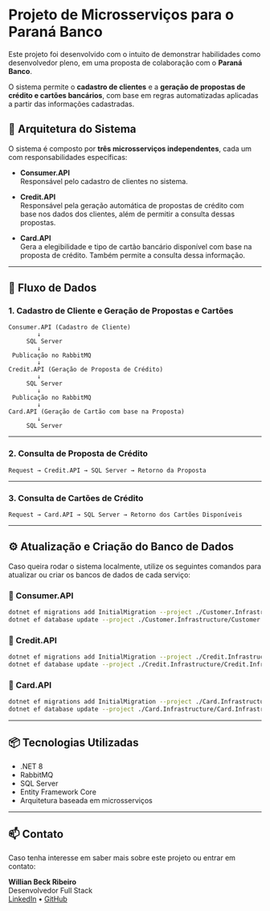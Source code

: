 
# Projeto de Microsserviços para o Paraná Banco

Este projeto foi desenvolvido com o intuito de demonstrar habilidades como desenvolvedor pleno, em uma proposta de colaboração com o **Paraná Banco**.

O sistema permite o **cadastro de clientes** e a **geração de propostas de crédito e cartões bancários**, com base em regras automatizadas aplicadas a partir das informações cadastradas.

## 🧩 Arquitetura do Sistema

O sistema é composto por **três microsserviços independentes**, cada um com responsabilidades específicas:

- **Consumer.API**  
  Responsável pelo cadastro de clientes no sistema.

- **Credit.API**  
  Responsável pela geração automática de propostas de crédito com base nos dados dos clientes, além de permitir a consulta dessas propostas.

- **Card.API**  
  Gera a elegibilidade e tipo de cartão bancário disponível com base na proposta de crédito. Também permite a consulta dessa informação.

---

## 🔁 Fluxo de Dados

### 1. Cadastro de Cliente e Geração de Propostas e Cartões

```
Consumer.API (Cadastro de Cliente)
        ↓
     SQL Server
        ↓
 Publicação no RabbitMQ
        ↓
Credit.API (Geração de Proposta de Crédito)
        ↓
     SQL Server
        ↓
 Publicação no RabbitMQ
        ↓
Card.API (Geração de Cartão com base na Proposta)
        ↓
     SQL Server
```

---

### 2. Consulta de Proposta de Crédito

```
Request → Credit.API → SQL Server → Retorno da Proposta
```

---

### 3. Consulta de Cartões de Crédito

```
Request → Card.API → SQL Server → Retorno dos Cartões Disponíveis
```

---

## ⚙️ Atualização e Criação do Banco de Dados

Caso queira rodar o sistema localmente, utilize os seguintes comandos para atualizar ou criar os bancos de dados de cada serviço:

### 🔹 Consumer.API

```bash
dotnet ef migrations add InitialMigration --project ./Customer.Infrastructure/Customer.Infrastructure.csproj --startup-project ./Customer.API/Customer.API.csproj
dotnet ef database update --project ./Customer.Infrastructure/Customer.Infrastructure.csproj --startup-project ./Customer.API/Customer.API.csproj
```

### 🔹 Credit.API

```bash
dotnet ef migrations add InitialMigration --project ./Credit.Infrastructure/Credit.Infrastructure.csproj --startup-project ./Credit.API/Credit.API.csproj
dotnet ef database update --project ./Credit.Infrastructure/Credit.Infrastructure.csproj --startup-project ./Credit.API/Credit.API.csproj
```

### 🔹 Card.API

```bash
dotnet ef migrations add InitialMigration --project ./Card.Infrastructure/Card.Infrastructure.csproj --startup-project ./Card.API/Card.API.csproj
dotnet ef database update --project ./Card.Infrastructure/Card.Infrastructure.csproj --startup-project ./Card.API/Card.API.csproj
```

---

## 📦 Tecnologias Utilizadas

- .NET 8
- RabbitMQ
- SQL Server
- Entity Framework Core
- Arquitetura baseada em microsserviços

---

## 📫 Contato

Caso tenha interesse em saber mais sobre este projeto ou entrar em contato:

**Willian Beck Ribeiro**  
Desenvolvedor Full Stack  
[LinkedIn](https://www.linkedin.com/in/willian-beck-ribeiro/) • [GitHub](https://github.com/willian156)

